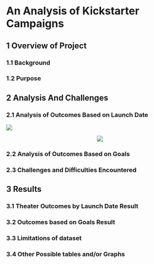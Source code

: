 # An Analysis of Kickstarter Campaigns

## 1 Overview of Project

### 1.1 Background

### 1.2 Purpose

## 2 Analysis And Challenges

### 2.1 Analysis of Outcomes Based on Launch Date
<img src="http://some_place.com/image.png" />

<p align="center">
<img src="https://user-images.githubusercontent.com/88597187/131266885-7d276e40-4677-48a4-9afc-cec9080df837.png"/>
</p>

### 2.2 Analysis of Outcomes Based on Goals

### 2.3 Challenges and Difficulties Encountered

## 3 Results

### 3.1 Theater Outcomes by Launch Date Result

### 3.2 Outcomes based on Goals Result

### 3.3 Limitations of dataset

### 3.4 Other Possible tables and/or Graphs


